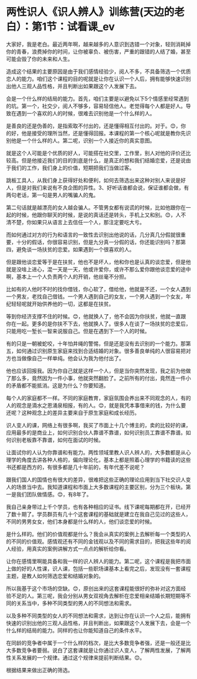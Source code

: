 # 两性识人《识人辨人》训练营(天边的老白）：第1节：试看课_ev

大家好，我是老白。最近两年啊，越来越多的人意识到选错一个对象，轻则消耗掉你的青春，浪费掉你的时间，让你被辜负、被伤害，严重的跟错的人结了婚，甚至可能会毁了你的未来和人生。

造成这个结果的主要原因是由于我们感情经验少，阅人不多，不具备筛选一个优质恋人的能力。咱们这个课程的目的呢就是让你在认识一个人后，拥有能够快速识别出他人三观人品性格，并且判断出如果跟这个人发展下去。

会是一个什么样的结局的能力。首先，咱们主要是以避免以下5个情感里经常遇到的坑。第一个，社交少，阅人不够多，容易轻信他人。老觉得每个人都是好人。导致在遇到一个喜欢的人的时候，很难去识别他是一个什么样的人。

是善良的还是伪善的，是指索取不付出的，还是懂得相互付出的。对于。😊，你的好，他是接受的理所当然，还是懂得回报。本课程的第一个核心呢就是教你先识别他是一个什么样的人。第二呢，识别一个人接近你的真实意图。

就是这个人可能是个优质的好人，可能搭在社交里，工作里，别人对他的评价还比较高。但是他接近我们的目的到底是什么，是真正的想和我们结婚恋爱，还是说由于我们的工作，我们身上的价值，短期把我们当做过客。

跳板工具人，从我们身上获得好处和便利，如何去筛选出来这种对别人来说是好人，但是对我们来说有不良企图的异性。3、好听话谁都会说，保证谁都会做，有两句老话，第一句是男人的嘴骗人的鬼。

第二句话就是越漂亮的女人越会骗人。不管男女都有说谎的时候，比如他跟你在一起的时候，他跟你聊天的时候，是说的真话还是转头，手机上又和别。😊，人不清不楚，你如果只从语言上去信任一个人，那注定要吃大亏。

而如何通过对方的行为和语言的一致性去识别出他说的话，几分真几分假就很重要，十分的假话，你很容易识别，但是九分真一分假的话，你还能识别吗？那第四，避免谈一场扶贫的恋爱。如果遇到一个很喜欢的人。

但是跟他谈恋爱等于是在扶贫，他也不是坏人，他和你也是认真的谈恋爱，但是他就是没啥上进心，混一天是一天，他或许爱你，或许不那么爱你跟他谈恋爱的途中啊，基本上一个人负责两个人的开销，他丝毫不分担。

比如有的人他时不时的找你借钱，你心软了，借给他，他就是不还，一个女人遇到一个男友，老找自己借钱。一个男人遇到自己的女友，一个男人遇到一个女友，年纪轻轻呢就开始供养他的一切，这都是在扶贫。

等到你经济支撑不住的时候。😊，他就换人了，他不会因为你扶贫，他就一直跟你在一起。更多的是你扶不下去，他就换人了。很多人在谈了一场扶贫的恋爱后，只能用吃一堑长一智来说服自己。但是在遇到下一个人的时候。

有的只是一朝被蛇咬，十年怕井绳的警惕，但是还是没有去识别的一个能力。那第五，如何通过识别原生家庭来找到合适结婚的对象。很多善良单纯的人很容易把对方也当做像自己一样单纯。他会认为我为他付出了。

他也应该回报我。因为你自己就是这样一个人，但是当你突然发现，我之前为他做了那么多，竟然因为一件小事，他就突然翻脸了。之前所有的付出，竟然连一件小的矛盾都不能抵消。这是为什么？你要知道。

每个人的家庭都不一样。不同的家庭教育，家庭氛围会养出来不同观念的人，有的人的观念是滴水之恩涌泉相报，有的人。😊，就是我凭本事借来的钱，为什么要还呢？这种观念上的差异主要来自于原生家庭和成长经历。

识人变人的课，网络上有很多啊，我买了市面上十几个博主的，卖的比较好的课，应用最多的是商业上，如何识别合伙人靠谱不靠谱，如何识别员工靠谱不靠谱。如何识别老板靠不靠谱，如何在面试的时候。

让面试你的人认为你靠谱和有能力。两性领域里教人识人辨人的，大多数都是从心理学的角度去讲各种人格的，偏向理论化，基本上都是照着心理学的书籍读的这些书还都是西方的，有很多都是几十年前的，有年代差不说呢？

跟我们国人的国情也有很大的差异，很难把这些正确的理论应用到当下社交识人变人的场景当中去。我知道课程和市面上大多数课程的主要区别，分为三个板块。第一是我们团队做情感。😊，有8年了。

我自己亲身带过上千个学员，也有各种相应的证书。线下课呢每期都在开，已经开了数十期了。学员群员有几十个这套课程的基础就是建立在我自己见过的这些人，不同的男男女女，他们本身都是什么样的人，他们谈恋爱的时候。

是什么样的。他们的价值观都是什么？我会从真实的案例上去解析每一个类型的人的不同的价值观。感情观还有不同的金钱观以及不同的需求目的，把我这些年的阅人经验，用真实的案例讲解方式一点点的解析给你看。

让你在感情里啊能具备和我一样的识人辨人的能力。第二呢，这个课程是我把市面上做的好的人性课，识人课，包括一些职场课基本上看完之后，发现没有一套课程主题，是教人如何筛选恋爱和结婚对象的。

所以我基于这个市场的空缺。😊，原创出来的这套课程能很好的弥补对这方面经验不足的人。第三呢，我会分别从男女双视角去解析在恋爱相亲结婚长期短期等不同的关系当中，多种不同类型的男人的不同想法和需求。

以及多种不同类型的女人的不同想法和需求，达到让你在认识一个人之后，能拥有快速的识别出他的三观人品性格，并且判断出，如果跟这个人发展下去，会是一个什么样的结局的能力。同样的也让你能知道自己的条件水平。

在同龄的竞争者中属于一个什么样的档次，是比大多数竞争者强，还是一般还是比大多数竞争者要弱。说白了这套课就是让你通过识人变人，了解两性发展，了解两性关系发展的一个规律。通过这个规律来提前判断结果。😊。

根据结果来做出正确的筛选。